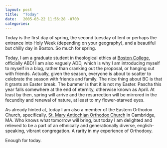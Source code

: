 ```yaml
---
layout: post
title:  "Today"
date:   2005-03-22 11:56:28 -0700
categories:
---
```

<p>Today is the first day of spring, the second tuesday of lent or perhaps the entrance into Holy Week (depending on your geography), and a beautiful but chilly day in Boston. So much for spring.</p>
<p>Today, I am a graduate student in theological ethics at <a href="http://www.bc.edu/info" target="_blank" title="Boston College">Boston College</a>, officially ABD! I am also vaguely ADD, which is why I am introducing myself to myself in a blog, rather than cranking out the proposal, or hanging out with friends. Actually, given the season, everyone is about to scatter to celebrate the season with friends and family. The nice thing about BC is that it grants an Easter break. The bummer is that it is not my Easter. Pascha this year falls somewhere at the end of eternity, otherwise known as April. At least by then, spring will arrive and the resurrection will be mirrored in the fecundity and renewal of nature, at least to my flower-starved eyes.</p>
<p>As already hinted at, today I am also a member of the Eastern Orthodox Church, specifically, <a href="http://stmaryorthodoxchurch.org/" target="_blank" title="St. Mary Orthodox Church, Cambridge MA.">St. Mary Antiochian Orthodox Church</a> in Cambridge, MA. Who knows what tomorrow will bring, but today I am delighted and relieved to be a part of an ethnically and generationally diverse, english-speaking, vibrant congregation. A rarity in my experience of Orthodoxy.</p>
<p>Enough for today.</p>
